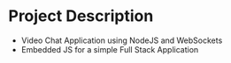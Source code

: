 # Project Description
- Video Chat Application using NodeJS and WebSockets
- Embedded JS for a simple Full Stack Application